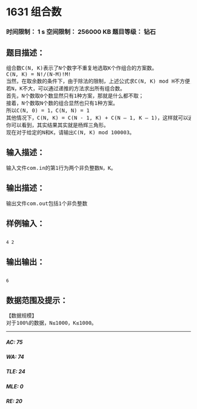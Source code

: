 # 1631 组合数   
### 时间限制： 1 s     空间限制： 256000 KB     题目等级： 钻石  
## 题目描述：  

<pre>
组合数C(N, K)表示了N个数字不重复地选取K个作组合的方案数。
C(N, K) = N!/(N-M)!M!
当然，在取余数的条件下，由于除法的限制，上述公式求C(N, K) mod H不方便，并且高精度除法也不容易写，所以一般情况下我们采取的是下列方法。
若N，K不大，可以通过递推的方法求出所有组合数。
首先，N个数取0个数显然只有1种方案，那就是什么都不取；
接着，N个数取N个数的组合显然也只有1种方案。
所以C(N, 0) = 1，C(N, N) = 1
其他情况下，C(N, K) = C(N - 1, K) + C(N – 1, K – 1)，这样就可以通过递推求出所有组合数。
你可以看到，其实结果其实就是杨辉三角形。
现在对于给定的N和K，请输出C(N, K) mod 100003。
</pre>
  
  
## 输入描述：  

<pre>
输入文件com.in的第1行为两个非负整数N，K。
</pre>
  
  
## 输出描述：  

<pre>
输出文件com.out包括1个非负整数
</pre>
  
  
## 样例输入：  

<pre><code>
4 2
</code></pre>
  
  
## 输出输出：  

<pre><code>
6
</code></pre>
  
  
## 数据范围及提示：  

<pre>
【数据规模】
对于100%的数据，N≤1000，K≤1000。
</pre>
  
  
***  

##### AC: 75  
##### WA: 74  
##### TLE: 24  
##### MLE: 0  
##### RE: 20  
